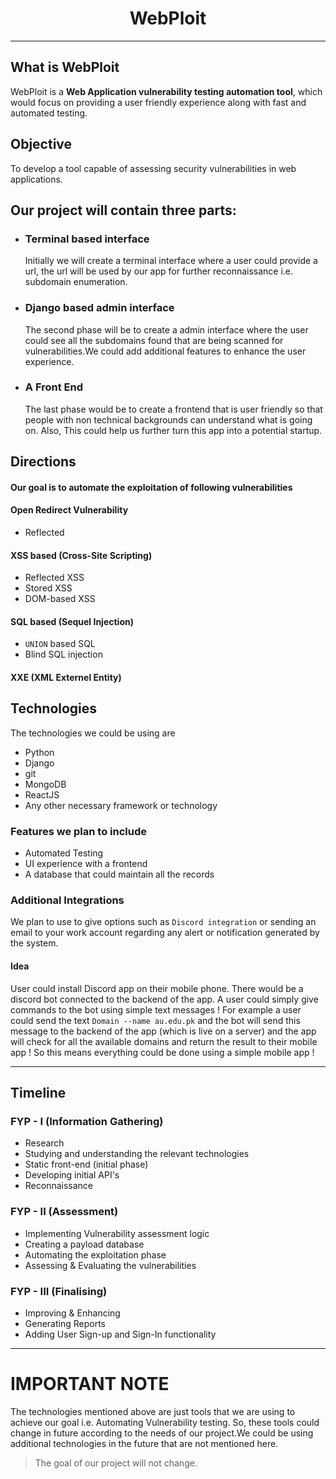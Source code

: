 <div align="center">                                                       
<h1 align="center">WebPloit</h1>
</div>

---

## What is WebPloit
WebPloit is a **Web Application vulnerability testing automation tool**, which would focus on providing a user friendly experience along with fast and automated testing.

## Objective
To develop a tool capable of assessing security vulnerabilities in web applications.



## Our project will contain three parts:
- ### Terminal based interface
    Initially we will create a terminal interface where a user could provide a url, the url will be used by our app for further reconnaissance i.e. subdomain enumeration. 
- ### Django based admin interface
    The second phase will be to create a admin interface where the user could see all the subdomains found that are being scanned for vulnerabilities.We could add additional features to enhance the user experience.
- ### A Front End
   The last phase would be to create a frontend that is user friendly so that people with non technical backgrounds can understand what is going on. Also, This could help us further turn this app into a potential startup.


## Directions 
#### Our goal is to automate the exploitation of following vulnerabilities
#### Open Redirect Vulnerability
- Reflected

#### XSS based  (Cross-Site Scripting)
- Reflected XSS
- Stored XSS
- DOM-based XSS

#### SQL based (Sequel Injection)
- `UNION` based SQL
- Blind SQL injection

#### XXE (XML Externel Entity)



## Technologies
The technologies we could be using are
- Python
- Django
- git
- MongoDB
- ReactJS
- Any other necessary framework or technology

### Features we plan to include 
- Automated Testing
- UI experience with a frontend
- A database that could maintain all the records

### Additional Integrations
We plan to use to give options such as `Discord integration` or sending an email to your work account regarding any alert or notification generated by the system.
#### Idea
User could install Discord app on their mobile phone. There would be a discord bot connected to the backend of the app. A user could simply give commands to the bot using simple text messages ! For example a user could send the text `Domain --name au.edu.pk` and the bot will send this message to the backend of the app (which is live on a server) and the app will check for all the available domains and return the result to their mobile app !
So this means everything could be done using a simple mobile app !


---

## Timeline
### FYP - I (Information Gathering)
- Research
- Studying and understanding the relevant technologies
- Static front-end (initial phase)
- Developing initial API's
- Reconnaissance 
### FYP - II (Assessment)
- Implementing Vulnerability assessment logic
- Creating a payload database
- Automating the exploitation phase
- Assessing & Evaluating the vulnerabilities 
### FYP - III (Finalising)
- Improving & Enhancing
- Generating Reports
- Adding User Sign-up and Sign-In functionality


---

# IMPORTANT NOTE
The technologies mentioned above are just tools that we are using to achieve our goal i.e. Automating Vulnerability testing. So, these tools could change in future according to the needs of our project.We could be using additional technologies in the future that are not mentioned here.

> The goal of our project will not change.

